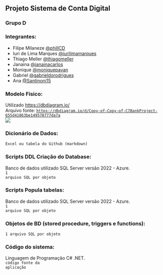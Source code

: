 ## Projeto Sistema de Conta Digital

### Grupo D

### Integrantes:
- Filipe Milaneze [@phillCD](https://github.com/phillCD)
- Iuri de Lima Marques [@iurilimamarques](https://github.com/iurilimamarques)
- Thiago Meller [@thiagomeller](https://github.com/thiagomeller)
- Janaina [@janainacarlos](https://github.com/janainacarlos)
- Monique [@moniquepavan](https://github.com/moniquepavan)
- Gabriel [@gabrieldorodrigues](https://github.com/gabrieldorodrigues)
- Ana [@Santinoni15](https://github.com/Santinoni15)

### Modelo Físico:
Utilizado https://dbdiagram.io/<br>
Arquivo fonte: <code>https://dbdiagram.io/d/Copy-of-Copy-of-C7BankProject-655d41863be149578777da7a</code><br>
<img src="https://github.com/thiagomeller/projeto_final_bd2_conta_digital/assets/42391994/8bfc40f1-8849-420d-ae70-2c25f4084348" />

### Dicionário de Dados:
<code>Excel ou tabela do Github (markdown)</code>

### Scripts DDL Criação do Database:
Banco de dados utilizado SQL Server versão 2022 - Azure.<br>
<code>1 arquivo SQL por objeto</code>

### Scripts Popula tabelas:
Banco de dados utilizado SQL Server versão 2022 - Azure.<br>
<code>1 arquivo SQL por objeto</code>

### Objetos de BD (stored procedure, triggers e functions):
<code>1 arquivo SQL por objeto</code>
  
### Código do sistema:
Linguagem de Programação C# .NET.<br>
<code>código fonte da aplicação</code>
